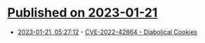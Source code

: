 # [Published on 2023-01-21](index.md)

* [2023-01-21, 05:27:12](https://lobste.rs/s/nhb2kx/cve_2022_42864_diabolical_cookies) - [CVE-2022-42864 - Diabolical Cookies](https://muirey03.blogspot.com/2023/01/cve-2022-42864-diabolical-cookies.html)
